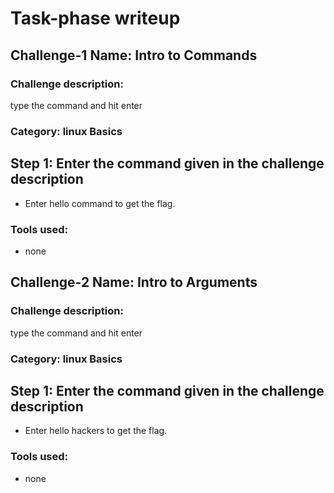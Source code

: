 # Task-phase writeup
## Challenge-1 Name: Intro to Commands

### Challenge description:
type the command and hit enter

### Category: linux Basics

## Step 1: Enter the command given in the challenge description
- Enter hello command to get the flag.

### Tools used:
- none

## Challenge-2 Name: Intro to Arguments

### Challenge description:
type the command and hit enter

### Category: linux Basics

## Step 1: Enter the command given in the challenge description
- Enter hello hackers to get the flag.

### Tools used:
- none